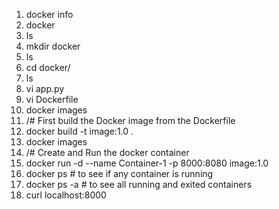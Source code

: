 
1.	docker info
2.	docker
3.	ls
4.	mkdir docker
5.	ls
6.	cd docker/
7.	ls
8.	vi app.py
9.	vi Dockerfile
10.	docker images
11.	/# First build the Docker image from the Dockerfile
12.	docker build -t image:1.0 .
13.	docker images
14.	/# Create and Run the docker container
15.	docker run -d --name Container-1 -p 8000:8080 image:1.0
16.	docker ps # to see if any container is running
17.	docker ps -a # to see all running and exited containers
18.	curl localhost:8000
